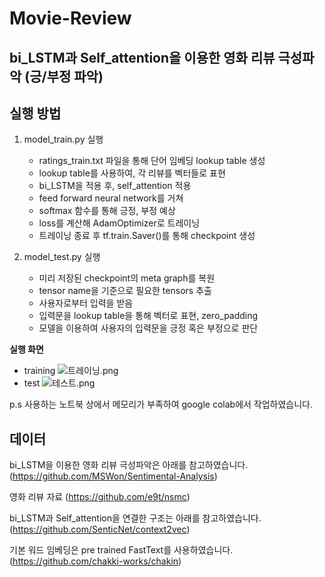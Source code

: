 # Movie-Review

## **bi_LSTM과 Self_attention을 이용한 영화 리뷰 극성파악 (긍/부정 파악)**

## **실행 방법**
1. model_train.py 실행
	- ratings_train.txt 파일을 통해 단어 임베딩 lookup table 생성
    - lookup table를 사용하여, 각 리뷰를 벡터들로 표현
    - bi_LSTM을 적용 후, self_attention 적용
    - feed forward neural network를 거쳐
    - softmax 함수를 통해 긍정, 부정 예상
    - loss를 계산해 AdamOptimizer로 트레이닝
    - 트레이닝 종료 후 tf.train.Saver()를 통해 checkpoint 생성
    
2. model_test.py 실행
	- 미리 저장된 checkpoint의 meta graph를 복원
    - tensor name을 기준으로 필요한 tensors 추출
    - 사용자로부터 입력을 받음
    - 입력문을 lookup table을 통해 벡터로 표현, zero_padding
    - 모델을 이용하여 사용자의 입력문을 긍정 혹은 부정으로 판단
    
**실행 화면**
- training
	![트레이닝.png]({{site.baseurl}}/트레이닝.png)
- test
	![테스트.png]({{site.baseurl}}/테스트.png)


p.s 사용하는 노트북 상에서 메모리가 부족하여 google colab에서 작업하였습니다.

## **데이터**

bi_LSTM을 이용한 영화 리뷰 극성파악은 아래를 참고하였습니다.
(https://github.com/MSWon/Sentimental-Analysis)

영화 리뷰 자료
(https://github.com/e9t/nsmc)

bi_LSTM과 Self_attention을 연결한 구조는 아래를 참고하였습니다.
(https://github.com/SenticNet/context2vec)

기본 워드 임베딩은 pre trained FastText를 사용하였습니다.
(https://github.com/chakki-works/chakin)
